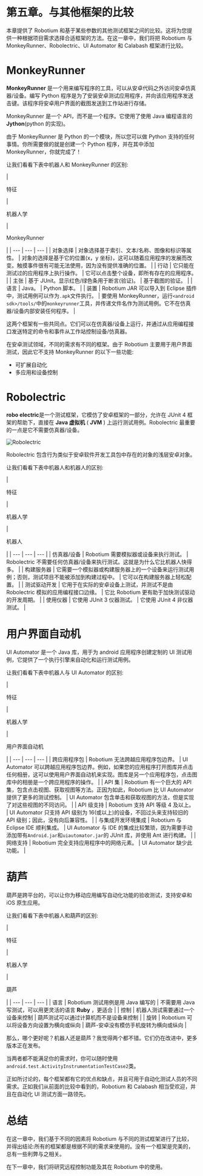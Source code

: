 # 第五章。与其他框架的比较

本章提供了 Robotium 和基于某些参数的其他测试框架之间的比较。这将为您提供一种根据项目需求选择合适框架的方法。在这一章中，我们将把 Robotium 与 MonkeyRunner、Robolectric、UI Automator 和 Calabash 框架进行比较。

# MonkeyRunner

**MonkeyRunner** 是一个用来编写程序的工具，可以从安卓代码之外访问安卓仿真器/设备。编写 Python 程序是为了安装安卓测试应用程序，并向该应用程序发送击键。该程序将安卓用户界面的截图发送到工作站进行存储。

MonkeyRunner 是一个 API，而不是一个程序。它使用了使用 Java 编程语言的**Jython**(python 的实现)。

由于 MonkeyRunner 是 Python 的一个模块，所以您可以做 Python 支持的任何事情。你所需要做的就是创建一个 Python 程序，并在其中添加 MonkeyRunner，你就完成了！

让我们看看下表中机器人和 MonkeyRunner 的区别:

<colgroup><col style="text-align: left"> <col style="text-align: left"> <col style="text-align: left"></colgroup> 
| 

特征

 | 

机器人学

 | 

MonkeyRunner

 |
| --- | --- | --- |
| 对象选择 | 对象选择基于索引、文本/名称、图像和标识等属性。 | 对象的选择是基于它的位置(x，y 坐标)，这可以随着应用程序的发展而改变。触摸事件很有可能无法使用，因为没有提供准确的位置。 |
| 行动 | 它只能在测试过的应用程序上执行操作。 | 它可以点击整个设备，即所有存在的应用程序。 |
| 主张 | 基于 JUnit。显示红色/绿色条用于断言(验证)。 | 基于截图的验证。 |
| 语言 | Java。 | Python 脚本。 |
| 装置 | Robotium JAR 可以导入到 Eclipse 插件中，测试用例可以作为`.apk`文件执行。 | 要使用 MonkeyRunner，运行`<android sdk>/tools/`中的`monkeyrunner`工具，并传递文件名作为测试用例。它不在仿真器/设备内部安装任何程序。 |

这两个框架有一些共同点。它们可以在仿真器/设备上运行，并通过从应用编程接口发送特定的命令和事件从工作站控制设备/仿真器。

在安卓测试领域，不同的需求有不同的框架。由于 Robotium 主要用于用户界面测试，因此它不支持 MonkeyRunner 的以下一些功能:

*   可扩展自动化
*   多应用和设备控制

# Robolectric

**robo electric**是一个测试框架，它模仿了安卓框架的一部分，允许在 JUnit 4 框架的帮助下，直接在 **Java 虚拟机** ( **JVM** ) 上运行测试用例。Robolectric 最重要的一点是它不需要仿真器/设备。

![Robolectric](graphics/8010OS_05_01.jpg)

Robolectric 包含行为类似于安卓软件开发工具包中存在的对象的浅层安卓对象。

让我们看看下表中机器人和机器人的区别:

<colgroup><col style="text-align: left"> <col style="text-align: left"> <col style="text-align: left"></colgroup> 
| 

特征

 | 

机器人学

 | 

机器人

 |
| --- | --- | --- |
| 仿真器/设备 | Robotium 需要模拟器或设备来执行测试。 | Robolectric 不需要任何仿真器/设备来执行测试。这就是为什么它比机器人快得多。 |
| 构建服务器 | 它需要一个模拟器或构建服务器上的一个设备来运行测试用例；否则，测试项目不能被添加到构建过程中。 | 它可以在构建服务器上轻松配置。 |
| 测试驱动开发 | 它用于在实际的安卓设备上测试，并测试不是由 Robolectric 模拟的应用编程接口边缘。 | 它比 Robotium 更有助于加快测试驱动的开发周期。 |
| 使用仪器 | 它使用 JUnit 3 仪器测试。 | 它使用 JUnit 4 非仪器测试。 |

# 用户界面自动机

UI Automator 是一个 Java 库，用于为 android 应用程序创建定制的 UI 测试用例，它提供了一个执行引擎来自动化和运行测试用例。

让我们看看下表中机器人与 UI Automator 的区别:

<colgroup><col style="text-align: left"> <col style="text-align: left"> <col style="text-align: left"></colgroup> 
| 

特征

 | 

机器人学

 | 

用户界面自动机

 |
| --- | --- | --- |
| 跨应用程序包 | Robotium 无法跨越应用程序包边界。 | UI Automator 可以跨越应用程序包边界。例如，如果您的应用程序打开图库并点击任何相册，这可以使用用户界面自动机来实现。图库是另一个应用程序包，点击图库中的相册是一个跨应用程序的操作。 |
| API 集 | Robotium 有一个巨大的 API 集，包含点击视图、获取视图等方法。正因为如此，Robotium 比 UI Automator 提供了更多的测试控制。 | UI Automator 包含单击和获取视图的方法，但是实现了对这些视图的不同访问。 |
| API 级支持 | Robotium 支持 API 等级 4 及以上。 | UI Automator 只支持 API 级别为 16(或以上)的设备，不回过头来支持较旧的 API 级别；因此，没有向后兼容性。 |
| 与集成开发环境集成 | Robotium 与 Eclipse IDE 顺利集成。 | UI Automator 与 IDE 的集成比较繁琐，因为需要手动添加带有`Android.jar`和`uiautomator.jar`的 JUnit 库，并使用 Ant 进行构建。 |
| 网络支持 | Robotium 完全支持应用程序中的网络元素。 | UI Automator 缺少此功能。 |

# 葫芦

葫芦是跨平台的，可以让你为移动应用编写自动化功能的验收测试，支持安卓和 iOS 原生应用。

让我们看看下表中机器人和葫芦的区别:

<colgroup><col style="text-align: left"> <col style="text-align: left"> <col style="text-align: left"></colgroup> 
| 

特征

 | 

机器人学

 | 

葫芦

 |
| --- | --- | --- |
| 语言 | Robotium 测试用例是用 Java 编写的 | 不需要用 Java 写测试，可以用更灵活的语言 **Ruby** ，更适合 |
| 控制 | 机器人测试需要通过一个设备来控制 | 葫芦测试可以通过计算机而不是设备来控制 |
| 旋转 | Robotium 可以将设备方向设置为横向或纵向 | 葫芦-安卓没有模仿手机旋转为横向或纵向 |

那么，哪个更好呢？机器人还是葫芦？我觉得两个都不错。它们仍在改进中，更多版本正在发布。

当两者都不能满足你的需求时，你可以随时使用`android.test.ActivityInstrumentationTestCase2`类。

正如所讨论的，每个框架都有它的优点和缺点，并且可用于自动化测试人员的不同需求。正如我们从前面的比较中看到的，Robotium 和 Calabash 相当受欢迎，并且在自动化 UI 测试方面一路领先。

# 总结

在这一章中，我们基于不同的因素将 Robotium 与不同的测试框架进行了比较，并得出结论:所有的框架都是根据不同的需求来使用的。没有一个框架是完美的，总有一些利弊与之相关。

在下一章中，我们将研究远程控制功能及其在 Robotium 中的使用。